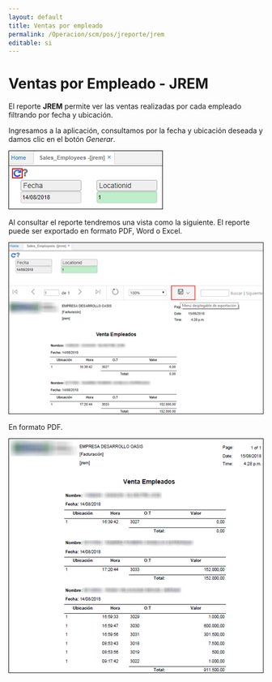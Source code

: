 ```yaml
---
layout: default
title: Ventas por empleado
permalink: /Operacion/scm/pos/jreporte/jrem
editable: si
---
```


# Ventas por Empleado - JREM

El reporte **JREM** permite ver las ventas realizadas por cada empleado filtrando por fecha y ubicación.  

Ingresamos a la aplicación, consultamos por la fecha y ubicación deseada y damos clic en el botón _Generar_.  

![](jrem.png)

Al consultar el reporte tendremos una vista como la siguiente. El reporte puede ser exportado en formato PDF, Word o Excel.  

![](jrem1.png)

En formato PDF.  

![](jrem2.png)

